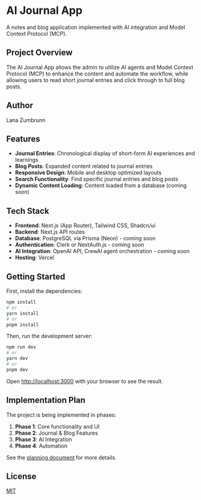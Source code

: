 # AI Journal App

A notes and blog application implemented with AI integration and Model Context Protocol (MCP).

## Project Overview

The AI Journal App allows the admin to utilize AI agents and Model Context Protocol (MCP) to enhance the content and automate the workflow, while allowing users to read short journal entries and click through to full blog posts.

## Author
Lana Zumbrunn

## Features

- **Journal Entries**: Chronological display of short-form AI experiences and learnings
- **Blog Posts**: Expanded content related to journal entries
- **Responsive Design**: Mobile and desktop optimized layouts
- **Search Functionality**: Find specific journal entries and blog posts
- **Dynamic Content Loading**: Content loaded from a database (coming soon)

## Tech Stack

- **Frontend**: Next.js (App Router), Tailwind CSS, Shadcn/ui
- **Backend**: Next.js API routes
- **Database**: PostgreSQL via Prisma (Neon) - coming soon
- **Authentication**: Clerk or NextAuth.js - coming soon
- **AI Integration**: OpenAI API, CrewAI agent orchestration - coming soon
- **Hosting**: Vercel

## Getting Started

First, install the dependencies:

```bash
npm install
# or
yarn install
# or
pnpm install
```

Then, run the development server:

```bash
npm run dev
# or
yarn dev
# or
pnpm dev
```

Open [http://localhost:3000](http://localhost:3000) with your browser to see the result.

## Implementation Plan

The project is being implemented in phases:

1. **Phase 1**: Core functionality and UI
2. **Phase 2**: Journal & Blog Features
3. **Phase 3**: AI Integration
4. **Phase 4**: Automation

See the [planning document](./docs/planning.md) for more details.

## License

[MIT](https://choosealicense.com/licenses/mit/)
